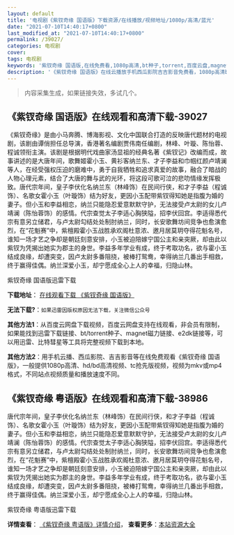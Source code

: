 ```yaml
---
layout: default
title: '电视剧《紫钗奇缘 国语版》下载资源/在线播放/视频地址/1080p/高清/蓝光'
date: "2021-07-10T14:40:17+0800"
last_modified_at: "2021-07-10T14:40:17+0800"
permalink: /39027/
categories: 电视剧
cover:
tags: 电视剧
keywords: '紫钗奇缘 国语版,在线免费看,1080p高清,bt种子,torrent,百度云盘,magnet,磁力链,迅雷下载资源'
description: '《紫钗奇缘 国语版》在线云播放手机西瓜影院吉吉影音免费看，1080p高清bd/hd未删减完整版和tc抢先枪版，mkv/mp4格式，附带bt/torrent种子、magnet/磁力链、百度云盘、网盘资源迅雷下载链接'
---
```


>内容采集生成，如果链接失效，多试几个。


## 《紫钗奇缘 国语版》在线观看和高清下载-39027

《紫钗奇缘》是由小马奔腾、博海影视、文化中国联合打造的反映唐代题材的电视剧，该剧由谭俏担任总导演，香港著名编剧贾伟南任编剧，林峰、叶璇、陈怡蓉、程诚领衔主演。该剧是根据明代戏曲家汤显祖的经典名著《紫钗记》改编而成，故事讲述的是大唐年间，歌舞姬霍小玉、黄衫客纳兰东、才子李益和巾帼红颜卢靖澜等人，在经受强权压迫的磨难中，勇于自我牺牲和追求真爱的故事，融合了暗战的人物心理元素，结合了大唐的舞与武的光环，将这段可歌可泣的悲叻情缘发挥极致。唐代宗年间，皇子李伏化名纳兰东（林峰饰）在民间行侠，和才子李益（程诚饰）、名歌女霍小玉（叶璇饰）结为好友，更因小玉配带紫钗得知她是指腹为婚的妻子。但小玉和李益相恋，纳兰只能隐忍爱意默默守护，无法接受卢太尉的女儿卢靖澜（陈怡蓉饰）的感情。代宗查觉太子李适心胸狭隘，招李伏回宫。李适得悉代宗有意另立储君，与卢太尉勾结处处制肘纳兰，同时，长安歌舞坊间竞争也愈演愈烈，在“花魁赛”中，紫檀殿霍小玉战胜承欢阁杜意浓、邀月居莫玥夺得花魁名号，谁知一场才艺之争却是朝廷刻意安排，小玉被迫陪嫁宁国公主和亲突厥，却由此以紫钗为凭揭出她实为郡主的身世。李益多年学业有成，终于考取功名，欲与霍小玉结成良缘，却遭突变，因卢太尉多番阻挠，被棒打鸳鸯，幸得纳兰几番出手相救，终于赢得佳偶。纳兰深爱小玉，却宁愿成全心上人的幸福，归隐山林。


紫钗奇缘 国语版迅雷下载

**下载地址**： [在线观看下载 《紫钗奇缘 国语版》](https://www.993dy.com//vod-detail-id-13361.html) 


**无法下载?**：`如果迅雷因版权原因无法下载，关注微信公众号 `

**其他方法1**：从百度云网盘下载视频，百度云网盘支持在线观看，非会员有限制，如果能找到迅雷下载链接、bt/torrent种子、magnet磁力链接、e2dk链接等，可以用迅雷、比特彗星等工具将完整视频下载到本地。

**其他方法2**：用手机云播、西瓜影院、吉吉影音等在线免费观看《紫钗奇缘 国语版》，一般提供1080p高清、hd/bd高清视频、tc抢先版视频，视频为mkv或mp4格式，不同站点视频质量和播放速度不同。


## 《紫钗奇缘 粤语版》在线观看和高清下载-38986

唐代宗年间，皇子李伏化名纳兰东（林峰饰）在民间行侠，和才子李益（程诚饰）、名歌女霍小玉（叶璇饰）结为好友，更因小玉配带紫钗得知她是指腹为婚的妻子。但小玉和李益相恋，纳兰只能隐忍爱意默默守护，无法接受卢太尉的女儿卢靖澜（陈怡蓉饰）的感情。代宗查觉太子李适心胸狭隘，招李伏回宫。李适得悉代宗有意另立储君，与卢太尉勾结处处制肘纳兰，同时，长安歌舞坊间竞争也愈演愈烈，在“花魁赛”中，紫檀殿霍小玉战胜承欢阁杜意浓、邀月居莫玥夺得花魁名号，谁知一场才艺之争却是朝廷刻意安排，小玉被迫陪嫁宁国公主和亲突厥，却由此以紫钗为凭揭出她实为郡主的身世。李益多年学业有成，终于考取功名，欲与霍小玉结成良缘，却遭突变，因卢太尉多番阻挠，被棒打鸳鸯，幸得纳兰几番出手相救，终于赢得佳偶。纳兰深爱小玉，却宁愿成全心上人的幸福，归隐山林。


紫钗奇缘 粤语版迅雷下载

**详情查看**： [《紫钗奇缘 粤语版》详情介绍](/movie/38986/)， **查看更多**：[本站资源大全](/movie/t/all/)

